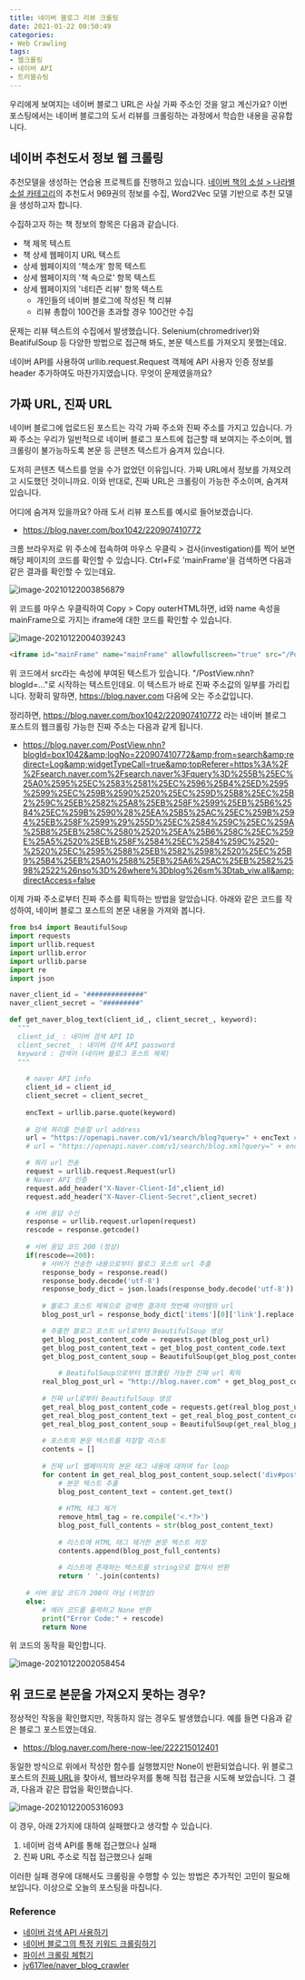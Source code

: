 ```yaml
---
title: 네이버 블로그 리뷰 크롤링
date: 2021-01-22 00:50:49
categories:
- Web Crawling
tags:
- 웹크롤링
- 네이버 API
- 트러블슈팅
---
```


우리에게 보여지는 네이버 블로그 URL은 사실 가짜 주소인 것을 알고 계신가요? 이번 포스팅에서는 네이버 블로그의 도서 리뷰를 크롤링하는 과정에서 학습한 내용을 공유합니다.



## 네이버 추천도서 정보 웹 크롤링

추천모델을 생성하는 연습용 프로젝트를 진행하고 있습니다. [네이버 책의 소설 > 나라별 소설 카테고리](https://book.naver.com/category/index.nhn?cate_code=100010&list_type=list&tab=recommend)의 추천도서 969권의 정보를 수집, Word2Vec 모델 기반으로 추천 모델을 생성하고자 합니다.



수집하고자 하는 책 정보의 항목은 다음과 같습니다.

- 책 제목 텍스트
- 책 상세 웹페이지 URL 텍스트
- 상세 웹페이지의 '책소개' 항목 텍스트
- 상세 웹페이지의 '책 속으로' 항목 텍스트
- 상세 웹페이지의 '네티즌 리뷰' 항목 텍스트
  - 개인들의 네이버 블로그에 작성된 책 리뷰
  - 리뷰 총합이 100건을 초과할 경우 100건만 수집



문제는 리뷰 텍스트의 수집에서 발생했습니다. Selenium(chromedriver)와 BeatifulSoup 등 다양한 방법으로 접근해 봐도, 본문 텍스트를 가져오지 못했는데요.

네이버 API를 사용하여 urllib.request.Request 객체에 API 사용자 인증 정보를 header 추가하여도 마찬가지였습니다. 무엇이 문제였을까요?



## 가짜 URL, 진짜 URL

네이버 블로그에 업로드된 포스트는 각각 가짜 주소와 진짜 주소를 가지고 있습니다. 가짜 주소는 우리가 일반적으로 네이버 블로그 포스트에 접근할 때 보여지는 주소이며, 웹 크롤링이 불가능하도록 본문 등 콘텐츠 텍스트가 숨겨져 있습니다.

도저히 콘텐츠 텍스트를 얻을 수가 없었던 이유입니다. 가짜 URL에서 정보를 가져오려고 시도했던 것이니까요. 이와 반대로, 진짜 URL은 크롤링이 가능한 주소이며, 숨겨져 있습니다.

어디에 숨겨져 있을까요? 아래 도서 리뷰 포스트를 예시로 들어보겠습니다.

- https://blog.naver.com/box1042/220907410772



크롬 브라우저로 위 주소에 접속하여 마우스 우클릭 > 검사(investigation)를 찍어 보면 해당 페이지의 코드를 확인할 수 있습니다. Ctrl+F로 'mainFrame'을 검색하면 다음과 같은 결과를 확인할 수 있는데요.

![image-20210122003856879](https://i.loli.net/2021/01/21/uwjLZ6sdIUE4PTK.png)



위 코드를 마우스 우클릭하여 Copy > Copy outerHTML하면, id와 name 속성을 mainFrame으로 가지는 iframe에 대한 코드를 확인할 수 있습니다.

![image-20210122004039243](https://i.loli.net/2021/01/21/h1cxwu4GdpOm2Ii.png)

```html
<iframe id="mainFrame" name="mainFrame" allowfullscreen="true" src="/PostView.nhn?blogId=box1042&amp;logNo=220907410772&amp;from=search&amp;redirect=Log&amp;widgetTypeCall=true&amp;topReferer=https%3A%2F%2Fsearch.naver.com%2Fsearch.naver%3Fquery%3D%255B%25EC%25A0%2595%25EC%2583%2581%25EC%2596%25B4%25ED%2595%2599%25EC%259B%2590%2520%25EC%259D%25B8%25EC%25B2%259C%25EB%2582%25A8%25EB%258F%2599%25EB%25B6%2584%25EC%259B%2590%28%25EA%25B5%25AC%25EC%259B%2594%25EB%258F%2599%29%255D%25EC%2584%259C%25EC%259A%25B8%25EB%258C%2580%2520%25EA%25B6%258C%25EC%259E%25A5%2520%25EB%258F%2584%25EC%2584%259C%2520-%2520%25EC%2595%2588%25EB%2582%2598%2520%25EC%25B9%25B4%25EB%25A0%2588%25EB%25A6%25AC%25EB%2582%2598%2522%26nso%3D%26where%3Dblog%26sm%3Dtab_viw.all&amp;directAccess=false" scrolling="auto" onload="oFramesetTitleController.start(self.frames['mainFrame'], self, sTitle);oFramesetTitleController.onLoadFrame();oFramesetUrlController.start(self.frames['mainFrame']);oFramesetUrlController.onLoadFrame()"></iframe>
```



위 코드에서 src라는 속성에 부여된 텍스트가 있습니다. "/PostView.nhn?blogId=..."로 시작하는 텍스트인데요. 이 텍스트가 바로 진짜 주소값의 일부를 가리킵니다. 정확히 말하면, https://blog.naver.com 다음에 오는 주소값입니다.

정리하면, https://blog.naver.com/box1042/220907410772 라는 네이버 블로그 포스트의 웹크롤링 가능한 진짜 주소는 다음과 같게 됩니다.

* https://blog.naver.com/PostView.nhn?blogId=box1042&amp;logNo=220907410772&amp;from=search&amp;redirect=Log&amp;widgetTypeCall=true&amp;topReferer=https%3A%2F%2Fsearch.naver.com%2Fsearch.naver%3Fquery%3D%255B%25EC%25A0%2595%25EC%2583%2581%25EC%2596%25B4%25ED%2595%2599%25EC%259B%2590%2520%25EC%259D%25B8%25EC%25B2%259C%25EB%2582%25A8%25EB%258F%2599%25EB%25B6%2584%25EC%259B%2590%28%25EA%25B5%25AC%25EC%259B%2594%25EB%258F%2599%29%255D%25EC%2584%259C%25EC%259A%25B8%25EB%258C%2580%2520%25EA%25B6%258C%25EC%259E%25A5%2520%25EB%258F%2584%25EC%2584%259C%2520-%2520%25EC%2595%2588%25EB%2582%2598%2520%25EC%25B9%25B4%25EB%25A0%2588%25EB%25A6%25AC%25EB%2582%2598%2522%26nso%3D%26where%3Dblog%26sm%3Dtab_viw.all&amp;directAccess=false



이제 가짜 주소로부터 진짜 주소를 획득하는 방법을 알았습니다. 아래와 같은 코드를 작성하여, 네이버 블로그 포스트의 본문 내용을 가져와 봅니다.

```python
from bs4 import BeautifulSoup
import requests
import urllib.request
import urllib.error
import urllib.parse
import re
import json

naver_client_id = "##############"
naver_client_secret = "#########"

def get_naver_blog_text(client_id_, client_secret_, keyword):
  """
  client_id_ : 네이버 검색 API ID
  client_secret_ : 네이버 검색 API password
  keyword : 검색어 (네이버 블로그 포스트 제목)
  """
  
  	# naver API info
    client_id = client_id_
    client_secret = client_secret_
    
    encText = urllib.parse.quote(keyword)
    
    # 검색 쿼리를 전송할 url address
    url = "https://openapi.naver.com/v1/search/blog?query=" + encText # json 결과
    # url = "https://openapi.naver.com/v1/search/blog.xml?query=" + encText # xml 결과

    # 쿼리 url 전송
    request = urllib.request.Request(url)
    # Naver API 인증
    request.add_header("X-Naver-Client-Id",client_id)
    request.add_header("X-Naver-Client-Secret",client_secret)

    # 서버 응답 수신
    response = urllib.request.urlopen(request)
    rescode = response.getcode()
    
    # 서버 응답 코드 200 (정상)
    if(rescode==200):
      	# 서버가 전송한 내용으로부터 블로그 포스트 url 추출
        response_body = response.read()
        response_body.decode('utf-8')
        response_body_dict = json.loads(response_body.decode('utf-8'))
        
        # 블로그 포스트 제목으로 검색한 결과의 첫번째 아이템의 url
        blog_post_url = response_body_dict['items'][0]['link'].replace("amp;", "")

        # 추출한 블로그 포스트 url로부터 BeautifulSoup 생성
        get_blog_post_content_code = requests.get(blog_post_url)
        get_blog_post_content_text = get_blog_post_content_code.text
        get_blog_post_content_soup = BeautifulSoup(get_blog_post_content_text, 'lxml')
    
    		# BeatifulSoup으로부터 웹크롤링 가능한 진짜 url 획득
        real_blog_post_url = "http://blog.naver.com" + get_blog_post_content_soup.select('#mainFrame')[0].get('src')
        
        # 진짜 url로부터 BeautifulSoup 생성
        get_real_blog_post_content_code = requests.get(real_blog_post_url)
        get_real_blog_post_content_text = get_real_blog_post_content_code.text
        get_real_blog_post_content_soup = BeautifulSoup(get_real_blog_post_content_text, 'lxml')
        
        # 포스트의 본문 텍스트를 저장할 리스트
        contents = []
        
        # 진짜 url 웹페이지의 본문 태그 내용에 대하여 for loop
        for content in get_real_blog_post_content_soup.select('div#postViewArea'):
          	# 본문 텍스트 추출
            blog_post_content_text = content.get_text()
            
            # HTML 태그 제거
            remove_html_tag = re.compile('<.*?>')
            blog_post_full_contents = str(blog_post_content_text)
            
            # 리스트에 HTML 태그 제거한 본문 텍스트 저장
            contents.append(blog_post_full_contents)
            
            # 리스트에 존재하는 텍스트를 string으로 합쳐서 반환
            return ' '.join(contents)
    
    # 서버 응답 코드가 200이 아님 (비정상)
    else:
      	# 에러 코드를 출력하고 None 반환
        print("Error Code:" + rescode)
        return None
```



위 코드의 동작을 확인합니다.

![image-20210122002058454](https://i.loli.net/2021/01/21/68zZXsuElfw2vq5.png)



## 위 코드로 본문을 가져오지 못하는 경우?

정상적인 작동을 확인했지만, 작동하지 않는 경우도 발생했습니다. 예를 들면 다음과 같은 블로그 포스트였는데요.

- https://blog.naver.com/here-now-lee/222215012401



동일한 방식으로 위에서 작성한 함수를 실행했지만 None이 반환되었습니다. 위 블로그 포스트의 [진짜 URL](http://blog.naver.com/PostView.nhn?blogId=here-now-lee&amp;logNo=222215012401&amp;redirect=Dlog&amp;widgetTypeCall=true&amp;topReferer=https%3A%2F%2Fsearch.naver.com%2Fsearch.naver%3Fwhere%3Dnexearch%26sm%3Dtab_jum%26query%3D%253CKBS%2B%25EB%25B6%2581%25EC%259C%25A0%25EB%259F%25BD%253E%2B4%25ED%259A%258C%2B%25EA%25B9%2580%25EB%25AF%25B8%25EA%25B2%25BD%2B2021.1.2%2B%25ED%2586%25A0%25EC%259A%2594%25EC%259D%25BC&amp;directAccess=false)을 찾아서, 웹브라우저를 통해 직접 접근을 시도해 보았습니다. 그 결과, 다음과 같은 팝업을 확인했습니다.

![image-20210122005316093](https://i.loli.net/2021/01/21/trK4Ouph8ZFEcnv.png)



이 경우, 아래 2가지에 대하여 실패했다고 생각할 수 있습니다.

1. 네이버 검색 API를 통해 접근했으나 실패
2. 진짜 URL 주소로 직접 접근했으나 실패



이러한 실패 경우에 대해서도 크롤링을 수행할 수 있는 방법은 추가적인 고민이 필요해 보입니다. 이상으로 오늘의 포스팅을 마칩니다.



### Reference

- [네이버 검색 API 사용하기](https://pinkwink.kr/1139)
- [네이버 블로그의 특정 키워드 크롤링하기](https://john-analyst.medium.com/%EB%84%A4%EC%9D%B4%EB%B2%84-%EB%B8%94%EB%A1%9C%EA%B7%B8%EC%9D%98-%ED%8A%B9%EC%A0%95-%ED%82%A4%EC%9B%8C%EB%93%9C-%ED%81%AC%EB%A1%A4%EB%A7%81%ED%95%98%EA%B8%B0-2c4644001144)
- [파이선 크롤링 체험기](http://www.donsdev.me/devlogs/27)
- [jy617lee/naver_blog_crawler](https://github.com/jy617lee)

